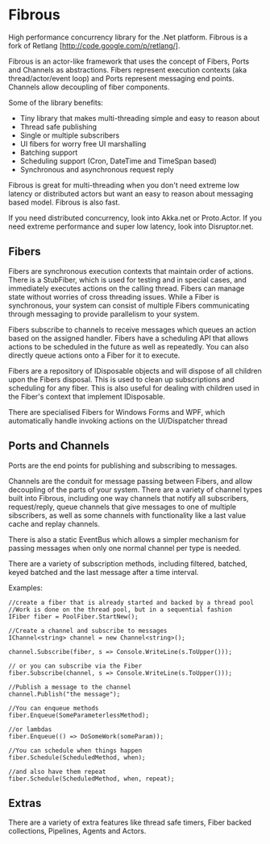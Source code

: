 Fibrous
=======

High performance concurrency library for the .Net platform.  Fibrous is a fork of Retlang [http://code.google.com/p/retlang/]. 

Fibrous is an actor-like framework that uses the concept of Fibers, Ports and Channels as abstractions.  Fibers represent execution contexts (aka thread/actor/event loop) and Ports represent messaging end points.  Channels allow decoupling of fiber components.

Some of the library benefits:
 - Tiny library that makes multi-threading simple and easy to reason about
 - Thread safe publishing
 - Single or multiple subscribers
 - UI fibers for worry free UI marshalling
 - Batching support
 - Scheduling support (Cron, DateTime and TimeSpan based)
 - Synchronous and asynchronous request reply
 
 Fibrous is great for multi-threading when you don't need extreme low latency or distributed actors but want an easy to reason about messaging based model.  Fibrous is also fast.

 If you need distributed concurrency, look into Akka.net or Proto.Actor.  If you need extreme performance and super low latency, look into Disruptor.net.

Fibers
------

Fibers are synchronous execution contexts that maintain order of actions.  There is a StubFiber, which is used for testing and in special cases, and immediately executes actions on the calling thread.  Fibers can manage state without worries of cross threading issues.  While a Fiber is synchronous, your system can consist of multiple Fibers communicating through messaging to provide parallelism to your system.

Fibers subscribe to channels to receive messages which queues an action based on the assigned handler.  Fibers have a scheduling API that allows actions to be scheduled in the future as well as repeatedly.  You can also directly queue actions onto a Fiber for it to execute.

Fibers are a repository of IDisposable objects and will dispose of all children upon the Fibers disposal.  This is used to clean up subscriptions and scheduling for any fiber.  This is also useful for dealing with children used in the Fiber's context that implement IDisposable.

There are specialised Fibers for Windows Forms and WPF, which automatically handle invoking actions on the UI/Dispatcher thread

Ports and Channels
------------------

Ports are the end points for publishing and subscribing to messages.  

Channels are the conduit for message passing between Fibers, and allow decoupling of the parts of your system.  There are a variety of channel types built into Fibrous, including one way channels that notify all subscribers, request/reply, queue channels that give messages to one of multiple sibscribers, as well as some channels with functionality like a last value cache and replay channels.

There is also a static EventBus which allows a simpler mechanism for passing messages when only one normal channel per type is needed.

There are a variety of subscription methods, including filtered, batched, keyed batched and the last message after a time interval.
 
  
Examples:

```
//create a fiber that is already started and backed by a thread pool
//Work is done on the thread pool, but in a sequential fashion 
IFiber fiber = PoolFiber.StartNew();
	 
//Create a channel and subscribe to messages
IChannel<string> channel = new Channel<string>();

channel.Subscribe(fiber, s => Console.WriteLine(s.ToUpper()));

// or you can subscribe via the Fiber
fiber.Subscribe(channel, s => Console.WriteLine(s.ToUpper()));

//Publish a message to the channel
channel.Publish("the message");

//You can enqueue methods
fiber.Enqueue(SomeParameterlessMethod);
 
//or lambdas
fiber.Enqueue(() => DoSomeWork(someParam));

//You can schedule when things happen
fiber.Schedule(ScheduledMethod, when);

//and also have them repeat
fiber.Schedule(ScheduledMethod, when, repeat);
```

Extras
------

There are a variety of extra features like thread safe timers, Fiber backed collections, Pipelines, Agents and Actors.

	